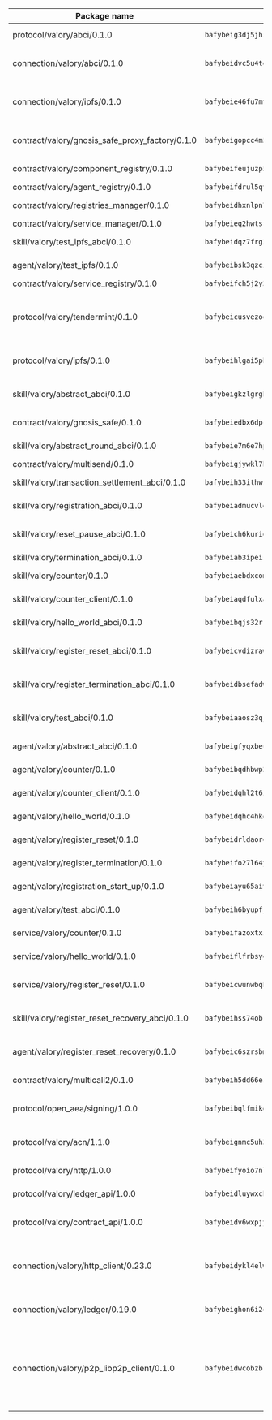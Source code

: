 | Package name                                                  | Package hash                                                  | Description                                                                                                                |
| ------------------------------------------------------------- | ------------------------------------------------------------- | -------------------------------------------------------------------------------------------------------------------------- |
| protocol/valory/abci/0.1.0                                    | `bafybeig3dj5jhsowlvg3t73kgobf6xn4nka7rkttakdb2gwsg5bp7rt7q4` | A protocol for ABCI requests and responses.                                                                                |
| connection/valory/abci/0.1.0                                  | `bafybeidvc5u4tgyi33t6md5mgw3o3xhxp3ok5lx2o7bv3upompeddqh7pq` | connection to wrap communication with an ABCI server.                                                                      |
| connection/valory/ipfs/0.1.0                                  | `bafybeie46fu7mv64q72dwzoxg77zbiv3pzsigzjk3rehjpm47cf3y77mha` | A connection responsible for uploading and downloading files from IPFS.                                                    |
| contract/valory/gnosis_safe_proxy_factory/0.1.0               | `bafybeigopcc4m5efrts4ddpqn5b3rsqgc37qcodhh4gu2fens4mtukzszm` | Gnosis Safe proxy factory (GnosisSafeProxyFactory) contract                                                                |
| contract/valory/component_registry/0.1.0                      | `bafybeifeujuzp56zzdhyvxitnaakqetcqhbqr2x6jxnhj7ahzm7pb2y7uy` | Component registry contract                                                                                                |
| contract/valory/agent_registry/0.1.0                          | `bafybeifdrul5qvk5hj4ggy63ff3smt6wc4c67srnqxxfpbz3jsgbpuavgy` | Agent registry contract                                                                                                    |
| contract/valory/registries_manager/0.1.0                      | `bafybeidhxnlpn7slku4swdeq4iw73b67tm4utlux7i7hdnhg6w7fxylylq` | Registries Manager contract                                                                                                |
| contract/valory/service_manager/0.1.0                         | `bafybeieq2hwtsf7pjyt4bv75tkluhunammvoannzrwhnbl3oc2felg4adi` | Service Manager contract                                                                                                   |
| skill/valory/test_ipfs_abci/0.1.0                             | `bafybeidqz7frg2dfs6kn2tepxd4jiea3iyf3hpyserzkczi77bf3ah5eqe` | IPFS e2e testing application.                                                                                              |
| agent/valory/test_ipfs/0.1.0                                  | `bafybeibsk3qzcisl2ht7eh7iuux4vgxyk6pwrrtubqdkcsftybpyipvn34` | Agent for testing the ABCI connection.                                                                                     |
| contract/valory/service_registry/0.1.0                        | `bafybeifch5j2y3yefphxjm2yrasitaga24ar6k6w3bie277nfhpx3d5k7i` | Service Registry contract                                                                                                  |
| protocol/valory/tendermint/0.1.0                              | `bafybeicusvezoqlmyt6iqomcbwaz3xkhk2qf3d56q5zprmj3xdxfy64k54` | A protocol for communication between two AEAs to share tendermint configuration details.                                   |
| protocol/valory/ipfs/0.1.0                                    | `bafybeihlgai5pbmkb6mjhvgy4gkql5uvpwvxbpdowczgz4ovxat6vajrq4` | A protocol specification for IPFS requests and responses.                                                                  |
| skill/valory/abstract_abci/0.1.0                              | `bafybeigkzlgrgb4ijk6m4mjhdbeohpzemmhk63z56f6ex2nr2waj74ksv4` | The abci skill provides a template of an ABCI application.                                                                 |
| contract/valory/gnosis_safe/0.1.0                             | `bafybeiedbx6dpcwzrgs44pmdoz2knp57trmu6lqe3yqpb5eo3vac4rftym` | Gnosis Safe (GnosisSafeL2) contract                                                                                        |
| skill/valory/abstract_round_abci/0.1.0                        | `bafybeie7m6e7hpev6oh2ropjncdjj4x3orcfoaw46lousunzbresnu4hbm` | abstract round-based ABCI application                                                                                      |
| contract/valory/multisend/0.1.0                               | `bafybeigjywkl7hydjsrkogob3xebj2ifhqwmfhhxoeyrndzhhxi5u6amey` | MultiSend contract                                                                                                         |
| skill/valory/transaction_settlement_abci/0.1.0                | `bafybeih33ithwfbch4n4g5wcgewfag7dcq46g4ydvcbb66pugdzrlhavey` | ABCI application for transaction settlement.                                                                               |
| skill/valory/registration_abci/0.1.0                          | `bafybeiadmucvldxvoycp5o47fg33daoafo62qzdcda6ol7blph6itikx6e` | ABCI application for common apps.                                                                                          |
| skill/valory/reset_pause_abci/0.1.0                           | `bafybeich6kurid6yhtozulxoqgjxd6jjogl5rsfepotqeanz3qpg4h6efm` | ABCI application for resetting and pausing app executions.                                                                 |
| skill/valory/termination_abci/0.1.0                           | `bafybeiab3ipeisq5dmxhq2zxmt4li22ji7crkb5422mgfzap5ziqcghxcy` | Termination skill.                                                                                                         |
| skill/valory/counter/0.1.0                                    | `bafybeiaebdxcomrsh3wakd6upuskoc2hqxvs7tddcrdhv3mi7hk5pycbbi` | The ABCI Counter application example.                                                                                      |
| skill/valory/counter_client/0.1.0                             | `bafybeiaqdfulxamdshw7fykfkqvkpvjb5bnmhv7ffrjiwdi4ktiulklx6q` | A client for the ABCI counter application.                                                                                 |
| skill/valory/hello_world_abci/0.1.0                           | `bafybeibqjs32rrkzxnajkv2ffu52jfyka7j5bqg4shuo4cwlefmw76eypy` | Hello World ABCI application.                                                                                              |
| skill/valory/register_reset_abci/0.1.0                        | `bafybeicvdizrawcjpzdh4db4std45xsypvr45oaoqdjgwxgygi4dqvxara` | ABCI application for dummy skill that registers and resets                                                                 |
| skill/valory/register_termination_abci/0.1.0                  | `bafybeidbsefadwxa52comntu72ed5kqihqjadkmncfqj3pwcverlz3dohy` | ABCI application for dummy skill that registers and resets                                                                 |
| skill/valory/test_abci/0.1.0                                  | `bafybeiaaosz3qj6xtkcn6zmxwyh4ppxikr7emloo56gookhtypuwjbrrea` | ABCI application for testing the ABCI connection.                                                                          |
| agent/valory/abstract_abci/0.1.0                              | `bafybeigfyqxbeu335zu4rmd7kksmzoutcdqrua76aeetucfiztlrylv2ia` | The abstract ABCI AEA - for testing purposes only.                                                                         |
| agent/valory/counter/0.1.0                                    | `bafybeibqdhbwp2cpj3zcnoqxthtoorcwtsvwdr64rut3tuz4amgshewara` | The ABCI Counter example as an AEA                                                                                         |
| agent/valory/counter_client/0.1.0                             | `bafybeidqhl2t6i4iiyqfbo5ijjhuxr74rbqe2yhzhgxda3bdqig52sr4cy` | The ABCI Counter example as an AEA                                                                                         |
| agent/valory/hello_world/0.1.0                                | `bafybeidqhc4hko56uiihvo6lqbfuov3lcer3ixy2zx2zo7rxc5pcc3fjeq` | Hello World ABCI example.                                                                                                  |
| agent/valory/register_reset/0.1.0                             | `bafybeidrldaoreic2c2lyhnrfbwg3zf3kfuxhfgcu3ojjt36w7ouxllyti` | Register reset to replicate Tendermint issue.                                                                              |
| agent/valory/register_termination/0.1.0                       | `bafybeifo27l64ychfbafloktzx42fbao4at6w6yfl25eg3mxwviv3gguxm` | Register terminate to test the termination feature.                                                                        |
| agent/valory/registration_start_up/0.1.0                      | `bafybeiayu65aiv3qbfrip46kdtrhmydiseuqn3bfxnml4fgenvboquaypa` | Registration start-up ABCI example.                                                                                        |
| agent/valory/test_abci/0.1.0                                  | `bafybeih6byupfjwek3ignhrvkf4jhxos5rkudawkpdcaakeo2omkbwfj6i` | Agent for testing the ABCI connection.                                                                                     |
| service/valory/counter/0.1.0                                  | `bafybeifazoxtxzfjglgvzla376gk2ylubjybxkp4jigy5clk4bwzymt6ae` | A set of agents incrementing a counter                                                                                     |
| service/valory/hello_world/0.1.0                              | `bafybeiflfrbsyev2vcmr5ssr6kh3rvmeuy7fhq3nkzhwok4z4shhsodrku` | A simple demonstration of a simple ABCI application                                                                        |
| service/valory/register_reset/0.1.0                           | `bafybeicwunwbqba4snxentpkn5qxm24fmjm3y5ie357vpw2ziuamav7vb4` | Test and debug tendermint reset mechanism.                                                                                 |
| skill/valory/register_reset_recovery_abci/0.1.0               | `bafybeihss74obkq5vjdrhhec3j6wrkgbpn6bxfujpxpoapzr2tg7spmaqq` | ABCI application for dummy skill that registers and resets                                                                 |
| agent/valory/register_reset_recovery/0.1.0                    | `bafybeic6szrsbm7t42ntpoo3cpg4mbdmkwb3wdnhdrix5w22rmgwdl7yma` | Agent to showcase hard reset as a recovery mechanism.                                                                      |
| contract/valory/multicall2/0.1.0                              | `bafybeih5dd66eslm7rvcewoo6wqwu2flpo7zjygr4zvldfkicoqjq5nhpi` | The MakerDAO multicall2 contract.                                                                                          |
| protocol/open_aea/signing/1.0.0                               | `bafybeibqlfmikg5hk4phzak6gqzhpkt6akckx7xppbp53mvwt6r73h7tk4` | A protocol for communication between skills and decision maker.                                                            |
| protocol/valory/acn/1.1.0                                     | `bafybeignmc5uh3vgpuckljcj2tgg7hdqyytkm6m5b6v6mxtazdcvubibva` | The protocol used for envelope delivery on the ACN.                                                                        |
| protocol/valory/http/1.0.0                                    | `bafybeifyoio7nlh5zzyn5yz7krkou56l22to3cwg7gw5v5o3vxwklibhty` | A protocol for HTTP requests and responses.                                                                                |
| protocol/valory/ledger_api/1.0.0                              | `bafybeidluywxchkacc7cz65nktqjg3y2vzzp43sw5hdhnvvonozogrmfie` | A protocol for ledger APIs requests and responses.                                                                         |
| protocol/valory/contract_api/1.0.0                            | `bafybeidv6wxpjyb2sdyibnmmum45et4zcla6tl63bnol6ztyoqvpl4spmy` | A protocol for contract APIs requests and responses.                                                                       |
| connection/valory/http_client/0.23.0                          | `bafybeidykl4elwbcjkqn32wt5h4h7tlpeqovrcq3c5bcplt6nhpznhgczi` | The HTTP_client connection that wraps a web-based client connecting to a RESTful API specification.                        |
| connection/valory/ledger/0.19.0                               | `bafybeighon6i2qfl2xrg7t3lbdzlkyo4v2a7ayvwso7m5w7pf2hvjfs2ma` | A connection to interact with any ledger API and contract API.                                                             |
| connection/valory/p2p_libp2p_client/0.1.0                     | `bafybeidwcobzb7ut3efegoedad7jfckvt2n6prcmd4g7xnkm6hp6aafrva` | The libp2p client connection implements a tcp connection to a running libp2p node as a traffic delegate to send/receive envelopes to/from agents in the DHT. |
